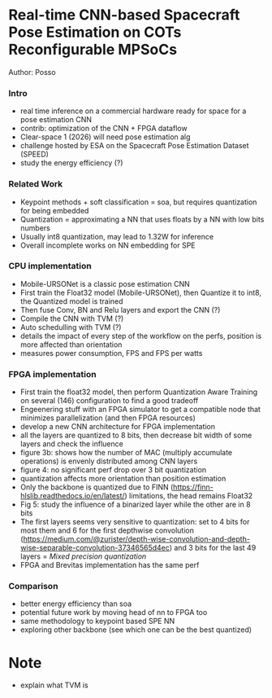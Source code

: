 # Real-time CNN-based Spacecraft Pose Estimation on COTs Reconfigurable MPSoCs

Author: Posso

### Intro

* real time inference on a commercial hardware ready for space for a pose estimation CNN
* contrib: optimization of the CNN + FPGA dataflow
* Clear-space 1 (2026) will need pose estimation alg
* challenge hosted by ESA on the Spacecraft Pose Estimation Dataset (SPEED)
* study the energy efficiency (?)

### Related Work

* Keypoint methods + soft classification = soa, but requires quantization for being embedded
* Quantization = approximating a NN that uses floats by a NN with low bits numbers
* Usually int8 quantization, may lead to 1.32W for inference
* Overall incomplete works on NN embedding for SPE

### CPU implementation

* Mobile-URSONet is a classic pose estimation CNN
* First train the Float32 model (Mobile-URSONet), then Quantize it to int8, the Quantized model is trained
* Then fuse Conv, BN and Relu layers and export the CNN (?)
* Compile the CNN with TVM (?)
* Auto schedulling with TVM (?)
* details the impact of every step of the workflow on the perfs, position is more affected than orientation
* measures power consumption, FPS and FPS per watts

### FPGA implementation

* First train the float32 model, then perform Quantization Aware Training on several (146) configuration to find a good tradeoff
* Engeenering stuff with an FPGA simulator to get a compatible node that minimizes parallelization (and then FPGA resources)
* develop a new CNN architecture for FPGA implementation
* all the layers are quantized to 8 bits, then decrease bit width of some layers and check the influence
* figure 3b: shows how the number of MAC (multiply accumulate operations) is envenly distributed among CNN layers
* figure 4: no significant perf drop over 3 bit quantization
* quantization affects more orientation than position estimation
* Only the backbone is quantized due to FINN (https://finn-hlslib.readthedocs.io/en/latest/) limitations, the head remains Float32
* Fig 5: study the influence of a binarized layer while the other are in 8 bits
* The first layers seems very sensitive to quantization: set to 4 bits for most them and 6 for the first depthwise convolution (https://medium.com/@zurister/depth-wise-convolution-and-depth-wise-separable-convolution-37346565d4ec) and 3 bits for the last 49 layers = *Mixed precision quantization*
* FPGA and Brevitas implementation has the same perf

### Comparison

* better energy efficiency than soa 
* potential future work by moving head of nn to FPGA too
* same methodology to keypoint based SPE NN
* exploring other backbone (see which one can be the best quantized)


# Note

* explain what TVM is 